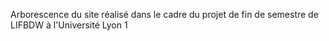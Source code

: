 Arborescence du site réalisé dans le cadre du projet de fin de semestre de LIFBDW à l'Université Lyon 1

